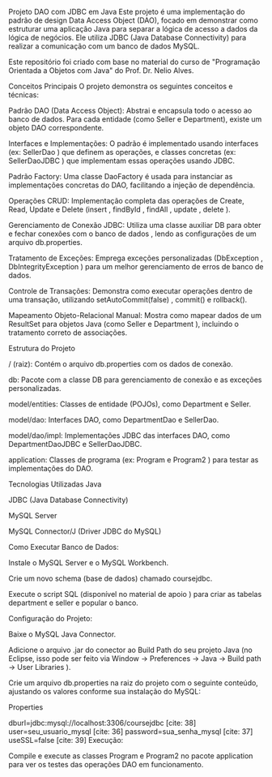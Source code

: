 Projeto DAO com JDBC em Java
Este projeto é uma implementação do padrão de design Data Access Object (DAO), focado em demonstrar como estruturar uma aplicação Java para separar a lógica de acesso a dados da lógica de negócios. Ele utiliza JDBC (Java Database Connectivity) para realizar a comunicação com um banco de dados MySQL.



Este repositório foi criado com base no material do curso de "Programação Orientada a Objetos com Java" do Prof. Dr. Nelio Alves.

Conceitos Principais
O projeto demonstra os seguintes conceitos e técnicas:

Padrão DAO (Data Access Object): Abstrai e encapsula todo o acesso ao banco de dados. Para cada entidade (como Seller e Department), existe um objeto DAO correspondente.


Interfaces e Implementações: O padrão é implementado usando interfaces (ex: SellerDao ) que definem as operações, e classes concretas (ex: SellerDaoJDBC ) que implementam essas operações usando JDBC.



Padrão Factory: Uma classe DaoFactory é usada para instanciar as implementações concretas do DAO, facilitando a injeção de dependência.




Operações CRUD: Implementação completa das operações de Create, Read, Update e Delete (insert , findById , findAll , update , delete ).






Gerenciamento de Conexão JDBC: Utiliza uma classe auxiliar DB para obter e fechar conexões com o banco de dados , lendo as configurações de um arquivo db.properties.




Tratamento de Exceções: Emprega exceções personalizadas (DbException , DbIntegrityException ) para um melhor gerenciamento de erros de banco de dados.



Controle de Transações: Demonstra como executar operações dentro de uma transação, utilizando setAutoCommit(false) , commit() e rollback().



Mapeamento Objeto-Relacional Manual: Mostra como mapear dados de um ResultSet para objetos Java (como Seller e Department ), incluindo o tratamento correto de associações.





Estrutura do Projeto

/ (raiz): Contém o arquivo db.properties  com os dados de conexão.


db: Pacote com a classe DB para gerenciamento de conexão e as exceções personalizadas.




model/entities: Classes de entidade (POJOs), como Department e Seller.



model/dao: Interfaces DAO, como DepartmentDao e SellerDao.


model/dao/impl: Implementações JDBC das interfaces DAO, como DepartmentDaoJDBC e SellerDaoJDBC.



application: Classes de programa (ex: Program e Program2 ) para testar as implementações do DAO.

Tecnologias Utilizadas
Java


JDBC (Java Database Connectivity) 


MySQL Server 


MySQL Connector/J (Driver JDBC do MySQL) 

Como Executar
Banco de Dados:

Instale o MySQL Server e o MySQL Workbench.

Crie um novo schema (base de dados) chamado coursejdbc.


Execute o script SQL (disponível no material de apoio ) para criar as tabelas department e seller e popular o banco.

Configuração do Projeto:

Baixe o MySQL Java Connector.

Adicione o arquivo .jar do conector ao Build Path do seu projeto Java (no Eclipse, isso pode ser feito via Window -> Preferences -> Java -> Build path -> User Libraries ).

Crie um arquivo db.properties  na raiz do projeto com o seguinte conteúdo, ajustando os valores conforme sua instalação do MySQL:

Properties

dburl=jdbc:mysql://localhost:3306/coursejdbc [cite: 38]
user=seu_usuario_mysql [cite: 36]
password=sua_senha_mysql [cite: 37]
useSSL=false [cite: 39]
Execução:

Compile e execute as classes Program e Program2  no pacote application para ver os testes das operações DAO em funcionamento.
